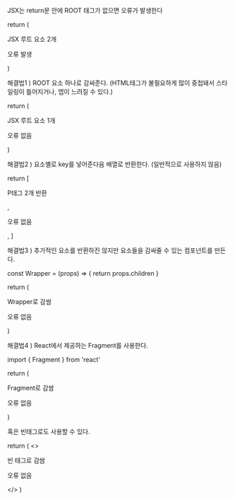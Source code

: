 JSX는 return문 안에 ROOT 태그가 없으면 오류가 발생한다

return (
    <p>JSX 루트 요소 2개</p>
    <p>오류 발생</p>
)

해결법1 ) ROOT 요소 하나로 감싸준다. (HTML태그가 불필요하게 많이 중첩돼서 스타일링이 틀어지거나, 앱이 느려질 수 있다.)

return (
    <div>
        <p>JSX 루트 요소 1개</p>
        <p>오류 없음</p>
    </div>
)

해결법2 ) 요소별로 key를 넣어준다음 배열로 반환한다. (일반적으로 사용하지 않음)

return [
    <p key="p-tag1">P태그 2개 반환</p>,
    <p key="p-tag2">오류 없음</p>,
]

해결법3 ) 추가적인 요소를 반환하진 않지만 요소들을 감싸줄 수 있는 컴포넌트를 만든다.

const Wrapper = (props) => {
    <!-- 추가 태그 없이 children만 반환함 -->
    return props.children
}

return (
    <Wrapper>
        <p>Wrapper로 감쌈</p>
        <p>오류 없음</p>
    </Wrapper>
)

해결법4 ) React에서 제공하는 Fragment를 사용한다.

import { Fragment } from 'react'

return (
    <!-- 위에서 만든 Wrapper와 같은 역할을 한다 -->
    <Fragment>
        <p>Fragment로 감쌈</p>
        <p>오류 없음</p>
    </Fragment>
)

혹은 빈태그로도 사용할 수 있다.

return (
    <>
        <p>빈 태그로 감쌈</p>
        <p>오류 없음</p>
    </>
)